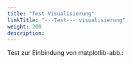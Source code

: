 ```yaml
---
title: "Test Visualisierung"
linkTitle: "---Test--- visualisierung"
weight: 200
description:
---
```

Test zur Einbindung von matplotlib-abb.:




